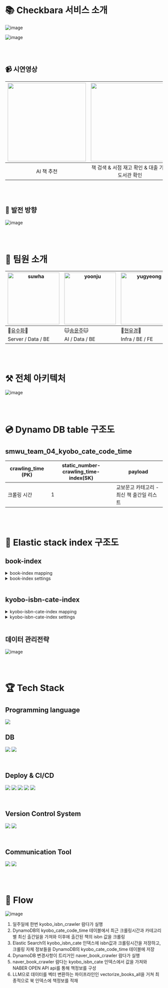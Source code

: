 
# 📚 Checkbara 서비스 소개

![image](https://github.com/COFFEE-BARA/crawler-kyobo-isbn/assets/65851554/aeecb4be-6f02-4bfd-a6e5-88df1ef87c8a)

![image](https://github.com/COFFEE-BARA/crawler-kyobo-isbn/assets/65851554/9ad000e0-5c95-4799-9582-2c49ecd5232b)


<br/>
<br/>


## 📹 시연영상



| <img width="250" src="https://github.com/COFFEE-BARA/crawler-kyobo-isbn/assets/65851554/a28f0cca-ae1f-46b9-a087-6ea18216bd9d"> | <img width="250" src="https://github.com/COFFEE-BARA/crawler-kyobo-isbn/assets/65851554/699d09a6-8691-4ca0-bab5-575340a3c34d"> | <img width="250" src="https://github.com/COFFEE-BARA/crawler-kyobo-isbn/assets/65851554/d4ac2392-57ff-406f-b03e-334c932d56ce"> |
| :---: | :---: | :---: |
| AI 책 추천 | 책 검색 & 서점 재고 확인 & 대출 가능 도서관 확인 | 키바나 통계보기 |

<br/>
<br/>


## 📡 발전 방향

![image](https://github.com/COFFEE-BARA/crawler-kyobo-isbn/assets/65851554/d18f754c-773d-43b9-b961-7931703aaeb8)


<br/>
<br/>


# 👥 팀원 소개

| <img width="165" alt="suwha" src="https://github.com/COFFEE-BARA/be-bookstore-stock/assets/72396865/19e01fac-5384-4ec7-98f1-9e1e613429b4"> | <img width="165" alt="yoonju" src="https://github.com/COFFEE-BARA/be-bookstore-stock/assets/72396865/fb0a14c6-2d02-4105-962e-4565663817cc"> | <img width="165" alt="yugyeong" src="https://github.com/COFFEE-BARA/be-bookstore-stock/assets/72396865/90b7268d-92e5-43d1-9da8-ae48afd9e8c1"> | <img width="165" alt="dayeon" src="https://github.com/COFFEE-BARA/be-bookstore-stock/assets/72396865/f19e65e6-0856-4b6a-a355-993ce83ddcb7"> |
| --- | --- | --- | --- |
| 🐼[유수화](https://github.com/YuSuhwa-ve)🐼 | 🐱[송윤주](https://github.com/raminicano)🐱 | 🐶[현유경](https://github.com/yugyeongh)🐶 | 🐤[양다연](https://github.com/dayeon1201)🐤 |
| Server / Data / BE | AI / Data / BE | Infra / BE / FE | BE / FE |



<br/>
<br/>


# ⚒️ 전체 아키텍처

![image](https://github.com/COFFEE-BARA/crawler-kyobo-isbn/assets/65851554/04a7f4e8-2c00-4084-88e2-e7ffd273187a)


<br/>
<br/>


# 💿 Dynamo DB table 구조도

## smwu_team_04_kyobo_cate_code_time

| crawling_time (PK) | static_number-crawling_time-index(SK) | payload |
| --- | --- | --- |
| 크롤링 시간 | 1 | 교보문고 카테고리 - 최신 책 출간일 리스트 |



<br/>
<br/>

# 🍭 Elastic stack index 구조도

## book-index

<details>
<summary>book-index mapping</summary>
<div markdown="1">

```
// book-index mapping

{
  "mappings": {
    "properties": {
      "Author": {
        "type": "text",
        "fields": {
          "keyword": {
            "type": "text",
            "analyzer": "author_analyzer"
          },
          "partial": {
            "type": "text",
            "analyzer": "edge_ngram_analyzer"
          }
        }
      },
      "DetailCategory": {
        "type": "keyword"
      },
      "ISBN": {
        "type": "keyword"
      },
      "ImageURL": {
        "type": "keyword"
      },
      "IndexContent": {
        "type": "text"
      },
      "Introduction": {
        "type": "text"
      },
      "MiddleCategory": {
        "type": "keyword"
      },
      "Price": {
        "type": "integer"
      },
      "PubDate": {
        "type": "date",
        "format": "yyyy-MM-dd"
      },
      "Publisher": {
        "type": "keyword"
      },
      "PublisherReview": {
        "type": "text"
      },
      "PurchaseURL": {
        "type": "keyword"
      },
      "Search": {
        "type": "text"
      },
      "Title": {
        "type": "text",
        "analyzer": "title_analyzer"
      },
      "Vector": {
        "type": "dense_vector",
        "dims": 768,
        "index": true,
        "similarity": "cosine"
      },
      "document": {
        "type": "object"
      },
      "id": {
        "type": "text",
        "fields": {
          "keyword": {
            "type": "keyword",
            "ignore_above": 256
          }
        }
      },
      "index": {
        "type": "text",
        "fields": {
          "keyword": {
            "type": "keyword",
            "ignore_above": 256
          }
        }
      },
      "pipeline": {
        "type": "text",
        "fields": {
          "keyword": {
            "type": "keyword",
            "ignore_above": 256
          }
        }
      }
    }
  }
}
```

</div>
</details>


<details>
<summary> book-index settings </summary>
<div markdown="1">

```
//book -index settings
{
  "settings": {
    "index": {
      "routing": {
        "allocation": {
          "include": {
            "_tier_preference": "data_content"
          }
        }
      },
      "number_of_shards": "1",
      "provided_name": "book-index",
      "creation_date": "1708182319595",
      "analysis": {
        "filter": {
          "lowercase_filter": {
            "type": "lowercase"
          },
          "edge_ngram_filter": {
            "type": "edge_ngram",
            "min_gram": "1",
            "max_gram": "10"
          }
        },
        "analyzer": {
          "edge_ngram_analyzer": {
            "filter": [
              "edge_ngram_filter",
              "lowercase_filter"
            ],
            "type": "custom",
            "tokenizer": "nori_tokenizer_mine"
          },
          "author_analyzer": {
            "filter": [
              "lowercase_filter"
            ],
            "type": "custom",
            "tokenizer": "keyword"
          },
          "title_analyzer": {
            "filter": [
              "nori_readingform",
              "lowercase_filter",
              "nori_part_of_speech"
            ],
            "type": "custom",
            "tokenizer": "nori_tokenizer_mine"
          }
        },
        "tokenizer": {
          "nori_tokenizer_mine": {
            "type": "nori_tokenizer",
            "decompound_mode": "mixed"
          }
        }
      },
      "number_of_replicas": "2",
      "uuid": "okUbOg_pTJKVG2WO7e3rYQ",
      "version": {
        "created": "8500003"
      }
    }
  },
  "defaults": {
    "index": {
      "flush_after_merge": "512mb",
      "time_series": {
        "end_time": "9999-12-31T23:59:59.999Z",
        "start_time": "-9999-01-01T00:00:00Z",
        "es87tsdb_codec": {
          "enabled": "true"
        }
      },
      "final_pipeline": "_none",
      "max_inner_result_window": "100",
      "unassigned": {
        "node_left": {
          "delayed_timeout": "1m"
        }
      },
      "max_terms_count": "65536",
      "rollup": {
        "source": {
          "name": "",
          "uuid": ""
        }
      },
      "lifecycle": {
        "prefer_ilm": "true",
        "rollover_alias": "",
        "origination_date": "-1",
        "name": "",
        "parse_origination_date": "false",
        "step": {
          "wait_time_threshold": "12h"
        },
        "indexing_complete": "false"
      },
      "mode": "standard",
      "routing_partition_size": "1",
      "force_memory_term_dictionary": "false",
      "max_docvalue_fields_search": "100",
      "merge": {
        "scheduler": {
          "max_thread_count": "1",
          "auto_throttle": "true",
          "max_merge_count": "6"
        },
        "policy": {
          "merge_factor": "32",
          "floor_segment": "2mb",
          "max_merge_at_once_explicit": "30",
          "max_merge_at_once": "10",
          "max_merged_segment": "0b",
          "expunge_deletes_allowed": "10.0",
          "segments_per_tier": "10.0",
          "type": "UNSET",
          "deletes_pct_allowed": "20.0"
        }
      },
      "max_refresh_listeners": "1000",
      "max_regex_length": "1000",
      "load_fixed_bitset_filters_eagerly": "true",
      "number_of_routing_shards": "1",
      "write": {
        "wait_for_active_shards": "1"
      },
      "verified_before_close": "false",
      "mapping": {
        "coerce": "false",
        "nested_fields": {
          "limit": "50"
        },
        "depth": {
          "limit": "20"
        },
        "field_name_length": {
          "limit": "9223372036854775807"
        },
        "total_fields": {
          "limit": "1000"
        },
        "nested_objects": {
          "limit": "10000"
        },
        "ignore_malformed": "false",
        "dimension_fields": {
          "limit": "21"
        }
      },
      "source_only": "false",
      "soft_deletes": {
        "enabled": "true",
        "retention": {
          "operations": "0"
        },
        "retention_lease": {
          "period": "12h"
        }
      },
      "max_script_fields": "32",
      "query": {
        "default_field": [
          "*"
        ],
        "parse": {
          "allow_unmapped_fields": "true"
        }
      },
      "format": "0",
      "frozen": "false",
      "sort": {
        "missing": [],
        "mode": [],
        "field": [],
        "order": []
      },
      "priority": "1",
      "routing_path": [],
      "version": {
        "compatibility": "8500003"
      },
      "codec": "default",
      "max_rescore_window": "10000",
      "bloom_filter_for_id_field": {
        "enabled": "true"
      },
      "max_adjacency_matrix_filters": "100",
      "analyze": {
        "max_token_count": "10000"
      },
      "gc_deletes": "60s",
      "top_metrics_max_size": "10",
      "optimize_auto_generated_id": "true",
      "max_ngram_diff": "1",
      "hidden": "false",
      "translog": {
        "flush_threshold_age": "1m",
        "generation_threshold_size": "64mb",
        "flush_threshold_size": "10gb",
        "sync_interval": "5s",
        "retention": {
          "size": "-1",
          "age": "-1"
        },
        "durability": "REQUEST"
      },
      "auto_expand_replicas": "false",
      "fast_refresh": "false",
      "recovery": {
        "type": ""
      },
      "requests": {
        "cache": {
          "enable": "true"
        }
      },
      "data_path": "",
      "highlight": {
        "max_analyzed_offset": "1000000",
        "weight_matches_mode": {
          "enabled": "true"
        }
      },
      "look_back_time": "2h",
      "routing": {
        "rebalance": {
          "enable": "all"
        },
        "allocation": {
          "disk": {
            "watermark": {
              "ignore": "false"
            }
          },
          "enable": "all",
          "total_shards_per_node": "-1"
        }
      },
      "search": {
        "slowlog": {
          "level": "TRACE",
          "threshold": {
            "fetch": {
              "warn": "-1",
              "trace": "-1",
              "debug": "-1",
              "info": "-1"
            },
            "query": {
              "warn": "-1",
              "trace": "-1",
              "debug": "-1",
              "info": "-1"
            }
          }
        },
        "idle": {
          "after": "30s"
        },
        "throttled": "false"
      },
      "fielddata": {
        "cache": "node"
      },
      "look_ahead_time": "2h",
      "default_pipeline": "_none",
      "max_slices_per_scroll": "1024",
      "shard": {
        "check_on_startup": "false"
      },
      "xpack": {
        "watcher": {
          "template": {
            "version": ""
          }
        },
        "version": "",
        "ccr": {
          "following_index": "false"
        }
      },
      "percolator": {
        "map_unmapped_fields_as_text": "false"
      },
      "allocation": {
        "max_retries": "5",
        "existing_shards_allocator": "gateway_allocator"
      },
      "refresh_interval": "1s",
      "indexing": {
        "slowlog": {
          "reformat": "true",
          "threshold": {
            "index": {
              "warn": "-1",
              "trace": "-1",
              "debug": "-1",
              "info": "-1"
            }
          },
          "source": "1000",
          "level": "TRACE"
        }
      },
      "compound_format": "1gb",
      "blocks": {
        "metadata": "false",
        "read": "false",
        "read_only_allow_delete": "false",
        "read_only": "false",
        "write": "false"
      },
      "max_result_window": "10000",
      "store": {
        "stats_refresh_interval": "10s",
        "type": "",
        "fs": {
          "fs_lock": "native"
        },
        "preload": [],
        "snapshot": {
          "snapshot_name": "",
          "index_uuid": "",
          "cache": {
            "prewarm": {
              "enabled": "true"
            },
            "enabled": "true",
            "excluded_file_types": []
          },
          "repository_uuid": "",
          "uncached_chunk_size": "-1b",
          "delete_searchable_snapshot": "false",
          "index_name": "",
          "partial": "false",
          "blob_cache": {
            "metadata_files": {
              "max_length": "64kb"
            }
          },
          "repository_name": "",
          "snapshot_uuid": ""
        }
      },
      "queries": {
        "cache": {
          "enabled": "true"
        }
      },
      "shard_limit": {
        "group": "normal"
      },
      "warmer": {
        "enabled": "true"
      },
      "downsample": {
        "origin": {
          "name": "",
          "uuid": ""
        },
        "source": {
          "name": "",
          "uuid": ""
        },
        "status": "unknown"
      },
      "override_write_load_forecast": "0.0",
      "max_shingle_diff": "3",
      "query_string": {
        "lenient": "false"
      }
    }
  }
}
```


</div>
</details>



<br/>

## kyobo-isbn-cate-index


<details>
<summary> kyobo-isbn-cate-index mapping </summary>
<div markdown="1">

```
{
  "mappings": {
    "properties": {
      "category": {
        "type": "text",
        "fields": {
          "keyword": {
            "type": "keyword",
            "ignore_above": 256
          }
        }
      },
      "crawling_date": {
        "type": "date"
      },
      "isbn": {
        "type": "keyword"
      }
    }
  }
}
```

</div>
</details>



<details>
<summary> kyobo-isbn-cate-index settings </summary>
<div markdown="1">


```
//settings

{
  "settings": {
    "index": {
      "routing": {
        "allocation": {
          "include": {
            "_tier_preference": "data_content"
          }
        }
      },
      "number_of_shards": "1",
      "provided_name": "kyobo-isbn-cate",
      "creation_date": "1708331140142",
      "number_of_replicas": "1",
      "uuid": "K0hRLifnSR2HRUqM0H9w3w",
      "version": {
        "created": "8500003"
      }
    }
  },
  "defaults": {
    "index": {
      "flush_after_merge": "512mb",
      "time_series": {
        "end_time": "9999-12-31T23:59:59.999Z",
        "start_time": "-9999-01-01T00:00:00Z",
        "es87tsdb_codec": {
          "enabled": "true"
        }
      },
      "final_pipeline": "_none",
      "max_inner_result_window": "100",
      "unassigned": {
        "node_left": {
          "delayed_timeout": "1m"
        }
      },
      "max_terms_count": "65536",
      "rollup": {
        "source": {
          "name": "",
          "uuid": ""
        }
      },
      "lifecycle": {
        "prefer_ilm": "true",
        "rollover_alias": "",
        "origination_date": "-1",
        "name": "",
        "parse_origination_date": "false",
        "step": {
          "wait_time_threshold": "12h"
        },
        "indexing_complete": "false"
      },
      "mode": "standard",
      "routing_partition_size": "1",
      "force_memory_term_dictionary": "false",
      "max_docvalue_fields_search": "100",
      "merge": {
        "scheduler": {
          "max_thread_count": "1",
          "auto_throttle": "true",
          "max_merge_count": "6"
        },
        "policy": {
          "merge_factor": "32",
          "floor_segment": "2mb",
          "max_merge_at_once_explicit": "30",
          "max_merge_at_once": "10",
          "max_merged_segment": "0b",
          "expunge_deletes_allowed": "10.0",
          "segments_per_tier": "10.0",
          "type": "UNSET",
          "deletes_pct_allowed": "20.0"
        }
      },
      "max_refresh_listeners": "1000",
      "max_regex_length": "1000",
      "load_fixed_bitset_filters_eagerly": "true",
      "number_of_routing_shards": "1",
      "write": {
        "wait_for_active_shards": "1"
      },
      "verified_before_close": "false",
      "mapping": {
        "coerce": "false",
        "nested_fields": {
          "limit": "50"
        },
        "depth": {
          "limit": "20"
        },
        "field_name_length": {
          "limit": "9223372036854775807"
        },
        "total_fields": {
          "limit": "1000"
        },
        "nested_objects": {
          "limit": "10000"
        },
        "ignore_malformed": "false",
        "dimension_fields": {
          "limit": "21"
        }
      },
      "source_only": "false",
      "soft_deletes": {
        "enabled": "true",
        "retention": {
          "operations": "0"
        },
        "retention_lease": {
          "period": "12h"
        }
      },
      "max_script_fields": "32",
      "query": {
        "default_field": [
          "*"
        ],
        "parse": {
          "allow_unmapped_fields": "true"
        }
      },
      "format": "0",
      "frozen": "false",
      "sort": {
        "missing": [],
        "mode": [],
        "field": [],
        "order": []
      },
      "priority": "1",
      "routing_path": [],
      "version": {
        "compatibility": "8500003"
      },
      "codec": "default",
      "max_rescore_window": "10000",
      "bloom_filter_for_id_field": {
        "enabled": "true"
      },
      "max_adjacency_matrix_filters": "100",
      "analyze": {
        "max_token_count": "10000"
      },
      "gc_deletes": "60s",
      "top_metrics_max_size": "10",
      "optimize_auto_generated_id": "true",
      "max_ngram_diff": "1",
      "hidden": "false",
      "translog": {
        "flush_threshold_age": "1m",
        "generation_threshold_size": "64mb",
        "flush_threshold_size": "10gb",
        "sync_interval": "5s",
        "retention": {
          "size": "-1",
          "age": "-1"
        },
        "durability": "REQUEST"
      },
      "auto_expand_replicas": "false",
      "fast_refresh": "false",
      "recovery": {
        "type": ""
      },
      "requests": {
        "cache": {
          "enable": "true"
        }
      },
      "data_path": "",
      "highlight": {
        "max_analyzed_offset": "1000000",
        "weight_matches_mode": {
          "enabled": "true"
        }
      },
      "look_back_time": "2h",
      "routing": {
        "rebalance": {
          "enable": "all"
        },
        "allocation": {
          "disk": {
            "watermark": {
              "ignore": "false"
            }
          },
          "enable": "all",
          "total_shards_per_node": "-1"
        }
      },
      "search": {
        "slowlog": {
          "level": "TRACE",
          "threshold": {
            "fetch": {
              "warn": "-1",
              "trace": "-1",
              "debug": "-1",
              "info": "-1"
            },
            "query": {
              "warn": "-1",
              "trace": "-1",
              "debug": "-1",
              "info": "-1"
            }
          }
        },
        "idle": {
          "after": "30s"
        },
        "throttled": "false"
      },
      "fielddata": {
        "cache": "node"
      },
      "look_ahead_time": "2h",
      "default_pipeline": "_none",
      "max_slices_per_scroll": "1024",
      "shard": {
        "check_on_startup": "false"
      },
      "xpack": {
        "watcher": {
          "template": {
            "version": ""
          }
        },
        "version": "",
        "ccr": {
          "following_index": "false"
        }
      },
      "percolator": {
        "map_unmapped_fields_as_text": "false"
      },
      "allocation": {
        "max_retries": "5",
        "existing_shards_allocator": "gateway_allocator"
      },
      "refresh_interval": "1s",
      "indexing": {
        "slowlog": {
          "reformat": "true",
          "threshold": {
            "index": {
              "warn": "-1",
              "trace": "-1",
              "debug": "-1",
              "info": "-1"
            }
          },
          "source": "1000",
          "level": "TRACE"
        }
      },
      "compound_format": "1gb",
      "blocks": {
        "metadata": "false",
        "read": "false",
        "read_only_allow_delete": "false",
        "read_only": "false",
        "write": "false"
      },
      "max_result_window": "10000",
      "store": {
        "stats_refresh_interval": "10s",
        "type": "",
        "fs": {
          "fs_lock": "native"
        },
        "preload": [],
        "snapshot": {
          "snapshot_name": "",
          "index_uuid": "",
          "cache": {
            "prewarm": {
              "enabled": "true"
            },
            "enabled": "true",
            "excluded_file_types": []
          },
          "repository_uuid": "",
          "uncached_chunk_size": "-1b",
          "delete_searchable_snapshot": "false",
          "index_name": "",
          "partial": "false",
          "blob_cache": {
            "metadata_files": {
              "max_length": "64kb"
            }
          },
          "repository_name": "",
          "snapshot_uuid": ""
        }
      },
      "queries": {
        "cache": {
          "enabled": "true"
        }
      },
      "shard_limit": {
        "group": "normal"
      },
      "warmer": {
        "enabled": "true"
      },
      "downsample": {
        "origin": {
          "name": "",
          "uuid": ""
        },
        "source": {
          "name": "",
          "uuid": ""
        },
        "status": "unknown"
      },
      "override_write_load_forecast": "0.0",
      "max_shingle_diff": "3",
      "query_string": {
        "lenient": "false"
      }
    }
  }
}
```


</div>
</details>




<br/>

## 데이터 관리전략


![image](https://github.com/COFFEE-BARA/crawler-kyobo-isbn/assets/65851554/10c4db70-82ec-4219-a9cb-77a2fe11e69b)

<br/>
<br/>


# 🏆 Tech Stack


## Programming language
<img src="https://img.shields.io/badge/python-3776AB?style=for-the-badge&logo=python&logoColor=white"/>

<br/>

## DB

<img src="https://img.shields.io/badge/dynamoDB-4053D6?style=for-the-badge&logo=amazondynamodb&logoColor=white"> <img src="https://img.shields.io/badge/elastic-005571?style=for-the-badge&logo=elastic&logoColor=white">

<br/>

## Deploy & CI/CD
<img src="https://img.shields.io/badge/lambda-FF9900?style=for-the-badge&logo=awslambda&logoColor=white"/>  <img src="https://img.shields.io/badge/docker-2496ED?style=for-the-badge&logo=docker&logoColor=white"> <img src="https://img.shields.io/badge/ecr-FC4C02?style=for-the-badge&logo=ecr&logoColor=white"> <img src="https://img.shields.io/badge/codebuild-68A51C?style=for-the-badge&logo=codebuild&logoColor=white"> <img src="https://img.shields.io/badge/codepipeline-527FFF?style=for-the-badge&logo=codepipeline&logoColor=white"> 

<br/>

## Version Control System

<img src="https://img.shields.io/badge/github-181717?style=for-the-badge&logo=github&logoColor=white"> <img src="https://img.shields.io/badge/git-F05032?style=for-the-badge&logo=git&logoColor=white"> 

<br/>

## Communication Tool

<img src="https://img.shields.io/badge/slack-4A154B?style=for-the-badge&logo=slack&logoColor=white"> <img src="https://img.shields.io/badge/notion-000000?style=for-the-badge&logo=notion&logoColor=white">

<br/>
<br/>

# 🔗 Flow
![image](https://github.com/COFFEE-BARA/crawler-kyobo-isbn/assets/65851554/3414671f-3a73-481e-8d06-bc84881d9bb8)


1. 일주일에 한번 kyobo_isbn_crawler 람다가 실행
2. DynamoDB의 kyobo_cate_code_time 테이블에서 최근 크롤링시간과 카테고리별 최신 출간일을 가져와 이후에 출간된 책의 isbn 값을 크롤링
3. Elastic Search의 kyobo_isbn_cate 인덱스에 isbn값과 크롤링시간을 저장하고, 크롤링 자체 정보들을 DynamoDB의 kyobo_cate_code_time 테이블에 저장
4. DynamoDB 변경사항이 트리거인 naver_book_crawler 람다가 실행
5. naver_book_crawler 람다는 kyobo_isbn_cate 인덱스에서 값을 가져와 NABER OPEN API api를 통해 책정보를 구성
6. LLM으로 데이터를 벡터 변환하는 파이프라인인 vectorize_books_all을 거쳐 최종적으로 북 인덱스에 책정보를 적재
